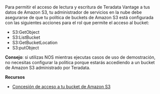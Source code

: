 Para permitir el acceso de lectura y escritura de Teradata Vantage a tus datos de Amazon S3, tu administrador de servicios en la nube debe asegurarse de que tu política de buckets de Amazon S3 está configurada con las siguientes acciones para el rol que permite el acceso al bucket:

-   S3:GetObject
-   S3:ListBucket
-   S3:GetBucketLocation
-   S3:putObject

**Consejo**: si utilizas NOS mientras ejecutas casos de uso de demostración, no necesitas configurar la política porque estarás accediendo a un bucket de Amazon S3 administrado por Teradata.

**Recursos**

-   [Concesión de acceso a tu bucket de Amazon S3](https://docs.teradata.com/search/all?query=Granting+Access+to+Your+Amazon+S3+Bucket&content-lang=en-US)
